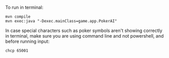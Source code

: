 To run in terminal:
```
mvn compile
mvn exec:java "-Dexec.mainClass=game.app.PokerAI"
```

In case special characters such as poker symbols aren't showing correctly in terminal, make sure you are using command line and not powershell, and before running input:
```
chcp 65001
```
